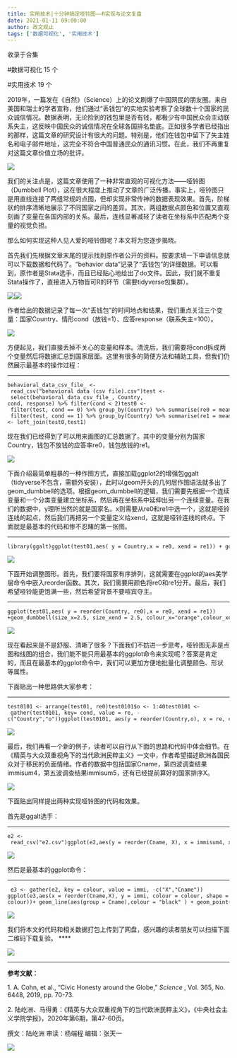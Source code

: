 ```yaml
---
title: 实用技术|十分钟搞定哑铃图——R实现与论文复盘
date: 2021-01-11 09:00:00
author: 政文观止
tags: ['数据可视化', '实用技术']
---
```



收录于合集

#数据可视化 15 个

#实用技术 19 个

2019年，一篇发在《自然》（Science）上的论文刷爆了中国网民的朋友圈。来自美国和瑞士的学者宣称，他们通过“丢钱包”的实地实验考察了全球数十个国家的民众诚信情况。数据表明，无论捡到的钱包里是否有钱，都极少有中国民众会主动联系失主，这反映中国民众的诚信情况在全球各国排名垫底。正如很多学者已经指出的那样，这篇文章的研究设计有很大的问题。特别是，他们在钱包中留下了失主姓名和电子邮件地址，这完全不符合中国普通民众的通讯习惯。在此，我们不再重复对这篇文章价值立场的批评。

![](/images/175/2.png)

我们的关注点是，这篇文章使用了一种非常直观的可视化方法——哑铃图（Dumbbell
Plot），这在很大程度上推动了文章的广泛传播。事实上，哑铃图只是用直线连接了两组常规的点图，但却实现非常传神的数据表现效果。首先，阶梯状的排序清晰地展示了不同国家之间的差异。其次，两组数据点颜色和位置又直观刻画了变量在各国内部的关系。最后，连线显著减轻了读者在坐标系中匹配两个变量的视觉负担。

  

那么如何实现这种人见人爱的哑铃图呢？本文将为您逐步揭晓。

  

首先我们先根据文章末尾的提示找到原作者公开的资料。按要求填一下申请信息就可以下载数据和代码了。“behavior
data”记录了“丢钱包”的详细数据。可以看到，原作者是Stata选手，而且已经贴心地给出了do文件。因此，我们就不重复Stata操作了，直接进入万物皆可R的环节（需要tidyverse包集群）。

![](/images/175/3.png)![](/images/175/4.png)

作者给出的数据记录了每一次“丢钱包”的时间地点和结果，我们重点关注三个变量：国家Country、情形cond（放钱=1）、应答response（联系失主=100）。

![](/images/175/5.png)

方便起见，我们直接丢掉不关心的变量和样本。清洗后，我们需要将cond拆成两个变量然后将数据汇总到国家层面。这里有很多的简便方法和辅助工具，但我们仍然展示最基本的操作过程：

  *   *   *   *   * 

    
    
    behavioral_data_csv_file_ <- read_csv("behavioral data (csv file).csv")test <- select(behavioral_data_csv_file_, Country, cond, response) %>% filter(cond < 2)test0 <- filter(test, cond == 0) %>% group_by(Country) %>% summarise(re0 = mean(response))test1 <- filter(test, cond == 1) %>% group_by(Country) %>% summarise(re1 = mean(response))test01 <- left_join(test0,test1)

现在我们已经得到了可以用来画图的汇总数据了。其中的变量分别为国家Country，钱包不放钱的应答率re0，钱包放钱的re1。

![](/images/175/6.png)

下面介绍最简单粗暴的一种作图方式，直接加载ggplot2的增强包ggalt（tidyverse不包含，需额外安装），此时以geom开头的几何层作图语法就多出了geom_dumbbell的选项。根据geom_dumbbell的逻辑，我们需要先根据一个连续变量和一个分类变量建立坐标系，然后再在坐标系中延伸出另一个连续变量。在我们的数据中，y理所当然的就是国家名。x则需要从re0和re1中选一个，这就是哑铃连线的起点，然后我们再把另一个变量定义给xend，这就是哑铃连线的终点。下面就是最基本的代码和惨不忍睹的第一张图。

  *   *   * 

    
    
    library(ggalt)ggplot(test01,aes( y = Country,x = re0, xend = re1)) + geom_dumbbell()

![](/images/175/7.png)  

下面开始调整图形。首先，我们要将国家有序排列，这就需要在ggplot的aes美学层命令中嵌入reorder函数。其次，我们需要用颜色将re0和re1分开。最后，我们希望哑铃能更饱满一些，然后希望背景不要喧宾夺主。

  *   *   * 

    
    
    ggplot(test01,aes( y = reorder(Country, re0),x = re0, xend = re1)) +geom_dumbbell(size_x=2.5, size_xend = 2.5, colour_x="orange",colour_xend = "red") +theme_classic() + xlab("") +ylab("")     

![](/images/175/8.png)

现在看起来是不是舒服、清晰了很多？下面我们不妨进一步思考，哑铃图无非是点图和线图的组合，我们能不能只用最基本的ggplot命令来实现呢？答案是肯定的，而且在最基本的ggplot命令中，我们可以更加方便地批量化调整颜色、形状等属性。

  

下面贴出一种思路供大家参考：

  *   *   *   *   *   * 

    
    
    test0101 <- arrange(test01, re0)test0101$o <- 1:40test0101 <- gather(test0101, key= cond, value = re, -c("Country","o"))ggplot(test0101, aes(y = reorder(Country,o), x = re, colour = cond, shape = cond )) +geom_line(aes(group = Country), colour = "black" ) +geom_point(size = 2.5) + theme_classic() + xlab("") +ylab("") 

![](/images/175/9.png)

最后，我们再看一个新的例子，读者可以自行从下面的思路和代码中体会细节。在《精英与大众双重视角下的当代欧洲民粹主义》一文中，作者希望描述欧洲各国民众对于移民的负面情绪。作者的数据中包括国家Cname，第四波调查结果immisum4，第五波调查结果immisum5，还有已经提前算好的国家排序X。

![](/images/175/10.png)

下面贴出同样提出两种实现哑铃图的代码和效果。

首先是ggalt选手：

  *   *   *   *   *   * 

    
    
    e2 <- read_csv("e2.csv")ggplot(e2,aes(y = reorder(Cname, X), x = immisum4, xend = immisum5)) +geom_dumbbell(size_x=3.5, size_xend = 3.5, colour_x="skyblue",colour_xend = "red") +theme_bw() + xlab("") +ylab("")  + coord_flip() +theme(axis.text=element_text(angle = 90, colour = "black")) +theme(axis.text.y=element_text(size=0))

![](/images/175/11.png)

然后是最基本的ggplot命令：

  *   *   *   *   *   *   *   * 

    
    
     e3 <- gather(e2, key = colour, value = immi, -c("X","Cname")) ggplot(e3,aes(x = reorder(Cname,X), y = immi, colour = colour, shape = colour))+ geom_line(aes(group = Cname),colour = "black" ) + geom_point(size = 3.3)+ theme_bw()+xlab("") +ylab("")+ theme(axis.text.y=element_text(size=0)) + theme(legend.position="none")+ theme(axis.text=element_text(angle = 90, colour = "black"))

![](/images/175/12.png)

我们将本文的代码和相关数据打包上传到了网盘，感兴趣的读者朋友可以扫描下面二维码下载复验。 ****

  

![](/images/175/13.png)

 ****  

 **参考文献：**

1\. A. Cohn, et al., “Civic Honesty around the Globe,” _Science_ , Vol. 365,
No. 6448, 2019, pp. 70-73.

2\. 陆屹洲、马得勇：《精英与大众双重视角下的当代欧洲民粹主义》，《中央社会主义学院学报》，2020年第6期，第47-60页。

  

撰文：陆屹洲 审读：杨端程 编辑：张天一

  

![](/images/175/14.jpeg)

  

